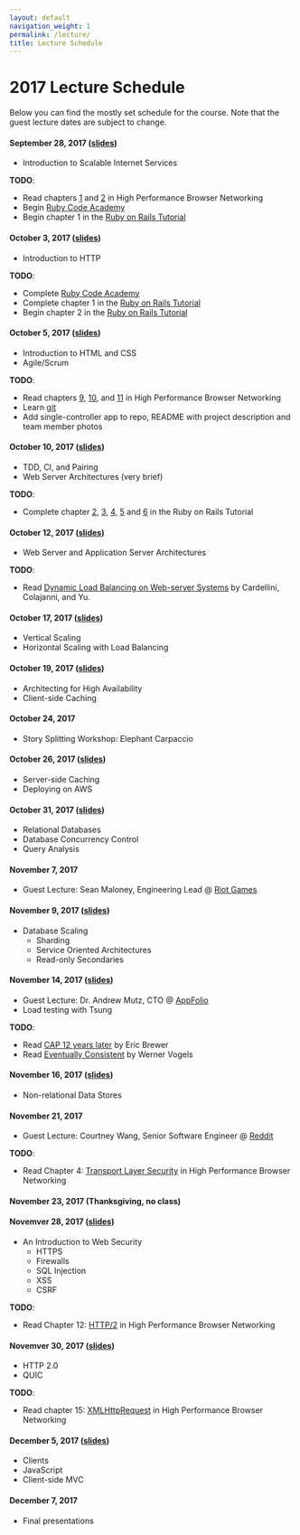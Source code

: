 ```yaml
---
layout: default
navigation_weight: 1
permalink: /lecture/
title: Lecture Schedule
---
```


# 2017 Lecture Schedule

Below you can find the mostly set schedule for the course. Note that the guest
lecture dates are subject to change.


#### September 28, 2017 ([slides](/slides/2017/01_course_introduction))
* Introduction to Scalable Internet Services

__TODO__:

* Read chapters [1](https://hpbn.co/primer-on-latency-and-bandwidth/) and
  [2](https://hpbn.co/building-blocks-of-tcp/) in High Performance Browser
  Networking
* Begin [Ruby Code Academy](https://www.codecademy.com/tracks/ruby)
* Begin chapter 1 in the
  [Ruby on Rails Tutorial](https://www.railstutorial.org/book/beginning)


#### October 3, 2017 ([slides](/slides/2017/02_http))
* Introduction to HTTP

__TODO__:

* Complete [Ruby Code Academy](https://www.codecademy.com/tracks/ruby)
* Complete chapter 1 in the
  [Ruby on Rails Tutorial](https://www.railstutorial.org/book/beginning)
* Begin chapter 2 in the
  [Ruby on Rails Tutorial](https://www.railstutorial.org/book/toy_app)


#### October 5, 2017  ([slides](/slides/2017/03_html_css_agile))
* Introduction to HTML and CSS
* Agile/Scrum

__TODO__:

* Read chapters [9](https://hpbn.co/brief-history-of-http/),
  [10](https://hpbn.co/primer-on-web-performance/), and
  [11](https://hpbn.co/http1x/) in High Performance Browser
  Networking
* Learn [git](http://rogerdudler.github.io/git-guide/)
* Add single-controller app to repo, README with project description and team member photos


#### October 10, 2017 ([slides](/slides/2017/04_tdd_ci_pairing_servers))
* TDD, CI, and Pairing
* Web Server Architectures (very brief)

__TODO__:

* Complete chapter [2](https://www.railstutorial.org/book/toy_app), [3](https://www.railstutorial.org/book/static_pages), [4](https://www.railstutorial.org/book/rails_flavored_ruby), [5](https://www.railstutorial.org/book/filling_in_the_layout) and [6](https://www.railstutorial.org/book/modeling_users) in the Ruby on Rails Tutorial


#### October 12, 2017 ([slides](/slides/2017/05_web_and_application_servers))
* Web Server and Application Server Architectures

__TODO__:

* Read
[Dynamic Load Balancing on Web-server Systems](http://www.ics.uci.edu/~cs230/reading/DLB.pdf)
by Cardellini, Colajanni, and Yu.


#### October 17, 2017 ([slides](/slides/2017/06_vertical_and_horizontal_scaling))
* Vertical Scaling
* Horizontal Scaling with Load Balancing


#### October 19, 2017 ([slides](/slides/2017/07_high_availability_and_client_side_caching))
* Architecting for High Availability
* Client-side Caching


#### October 24, 2017
* Story Splitting Workshop: Elephant Carpaccio


#### October 26, 2017 ([slides](/slides/2017/08_server_side_caching_and_deploying_on_aws))
* Server-side Caching
* Deploying on AWS


#### October 31, 2017 ([slides](/slides/2017/09_relational_databases_db_concurrency_and_query_analysis))
* Relational Databases
* Database Concurrency Control
* Query Analysis


#### November 7, 2017
* Guest Lecture: Sean Maloney, Engineering Lead @ [Riot Games](http://www.riotgames.com/)


#### November 9, 2017 ([slides](/slides/2017/10_rdbms_scaling))
* Database Scaling
    * Sharding
    * Service Oriented Architectures
    * Read-only Secondaries


#### November 14, 2017 ([slides](/slides/2017/11_tsung))

* Guest Lecture: Dr. Andrew Mutz, CTO @
  [AppFolio](https://www.appfolioinc.com/)
* Load testing with Tsung

__TODO__:

* Read
  [CAP 12 years later](http://www.realtechsupport.org/UB/NP/Numeracy_CAP%2B12Years_2012.pdf)
  by Eric Brewer
* Read
  [Eventually Consistent](http://www.scalableinternetservices.com/slides/vogels.pdf)
  by Werner Vogels


#### November 16, 2017 ([slides](/slides/2017/12_nosql))
* Non-relational Data Stores


#### November 21, 2017
* Guest Lecture: Courtney Wang, Senior Software Engineer @ [Reddit](https://about.reddit.com/careers/)

__TODO__:

* Read Chapter 4:
  [Transport Layer Security](https://hpbn.co/transport-layer-security-tls/) in
  High Performance Browser Networking


#### November 23, 2017 (Thanksgiving, no class)


#### Novemver 28, 2017 ([slides](/slides/2017/13_web_security))
* An Introduction to Web Security
    * HTTPS
    * Firewalls
    * SQL Injection
    * XSS
    * CSRF

__TODO__:

* Read Chapter 12: [HTTP/2](https://hpbn.co/http2/) in High Performance Browser
  Networking


#### Novemver 30, 2017 ([slides](/slides/2017/14_http2_quic))
* HTTP 2.0
* QUIC

__TODO__:

* Read chapter 15: [XMLHttpRequest](https://hpbn.co/xmlhttprequest/) in High
  Performance Browser Networking


#### December 5, 2017 ([slides](/slides/2017/15_clients_javascript_client-side_mvc))
* Clients
* JavaScript
* Client-side MVC


#### December 7, 2017
* Final presentations
